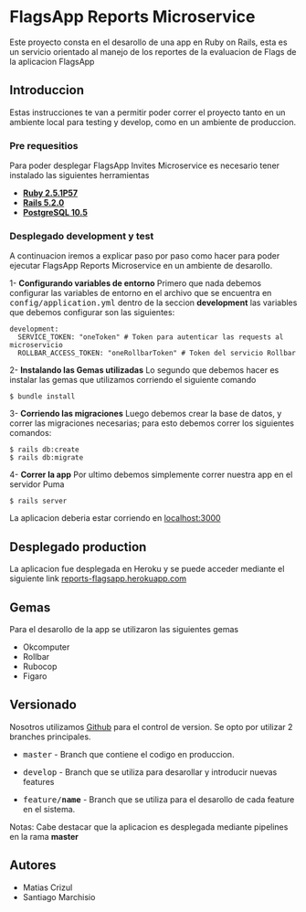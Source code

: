 # FlagsApp Reports Microservice

Este proyecto consta en el desarollo de una app en Ruby on Rails, esta es un servicio orientado al manejo de los reportes de la evaluacion de Flags de la aplicacion FlagsApp

## Introduccion

Estas instrucciones te van a permitir poder correr el proyecto tanto en un ambiente local para testing y develop, como en un ambiente de produccion.

### Pre requesitios

Para poder desplegar FlagsApp Invites Microservice es necesario tener instalado las siguientes herramientas

- [**Ruby 2.5.1P57**](https://www.ruby-lang.org/es/)
- [**Rails 5.2.0**](https://rubyonrails.org)
- [**PostgreSQL 10.5**](https://www.postgresql.org)

### Desplegado development y test

A continuacion iremos a explicar paso por paso como hacer para poder ejecutar FlagsApp Reports Microservice en un ambiente de desarollo.

1- **Configurando variables de entorno**
Primero que nada debemos configurar las variables de entorno en el archivo que se encuentra en <kbd>config/application.yml</kbd> dentro de la seccion **development** las variables que debemos configurar son las siguientes:
```
development:
  SERVICE_TOKEN: "oneToken" # Token para autenticar las requests al microservicio
  ROLLBAR_ACCESS_TOKEN: "oneRollbarToken" # Token del servicio Rollbar
```
2-  **Instalando las Gemas utilizadas**
Lo segundo que debemos hacer es instalar las gemas que utilizamos corriendo el siguiente comando
```
$ bundle install
```
3- **Corriendo las migraciones**
Luego debemos crear la base de datos, y correr las migraciones necesarias; para esto debemos correr los siguientes comandos:
```
$ rails db:create
$ rails db:migrate
```
4- **Correr la app**
Por ultimo debemos simplemente correr nuestra app en el servidor Puma
```
$ rails server
```
La aplicacion deberia estar corriendo en [localhost:3000](https://localhost:3000)

## Desplegado production

La aplicacion fue desplegada en Heroku y se puede acceder mediante el siguiente link [reports-flagsapp.herokuapp.com](https://reports-flagsapp.herokuapp.com)

## Gemas

Para el desarollo de la app se utilizaron las siguientes gemas

- Okcomputer
- Rollbar
- Rubocop
- Figaro

## Versionado

Nosotros utilizamos [Github](http://github.com/) para el control de version. Se opto por utilizar 2 branches principales.

- <kbd>master</kbd> - Branch que contiene el codigo en produccion.
- <kbd>develop</kbd> - Branch que se utiliza para desarollar y introducir nuevas features

- <kbd>feature/**name**</kbd> - Branch que se utiliza para el desarollo de cada feature en el sistema.

Notas: Cabe destacar que la aplicacion es desplegada mediante pipelines en la rama **master**

## Autores

* Matias Crizul
* Santiago Marchisio
